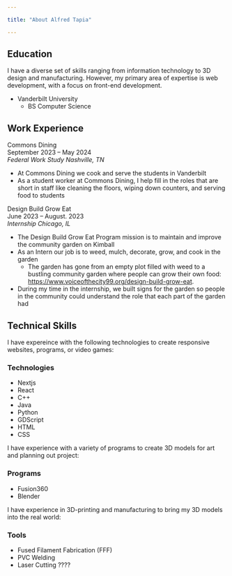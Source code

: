 ```yaml
---

title: "About Alfred Tapia"

---
```


## Education

I have a diverse set of skills ranging from information technology to 3D design and manufacturing. However, my primary area of expertise is web development, with a focus on front-end development.

* Vanderbilt University
  * BS Computer Science

## Work Experience
Commons Dining                 
September 2023 – May 2024                 
*Federal Work Study Nashville, TN*
* At Commons Dining we cook and serve the students in Vanderbilt
* As a student worker at Commons Dining, I help fill in the roles that are short in staff like cleaning the floors,
wiping down counters, and serving food to students

Design Build Grow Eat                 
June 2023 – August. 2023                 
*Internship Chicago, IL*
* The Design Build Grow Eat Program mission is to maintain and improve the community garden on Kimball
* As an Intern our job is to weed, mulch, decorate, grow, and cook in the garden
  * The garden has gone from an empty plot filled with weed to a bustling community garden where people can grow their own food: https://www.voiceofthecity99.org/design-build-grow-eat.
* During my time in the internship, we built signs for the garden so people in the community could understand
the role that each part of the garden had


## Technical Skills

I have expereince with the following technologies to create responsive websites, programs, or video games:

### Technologies
* Nextjs
* React
* C++
* Java
* Python
* GDScript
* HTML
* CSS

I have experience with a variety of programs to create 3D models for art and planning out project:

### Programs
* Fusion360
* Blender

I have experience in 3D-printing and manufacturing to bring my 3D models into the real world:

### Tools
* Fused Filament Fabrication (FFF)
* PVC Welding
* Laser Cutting ????

